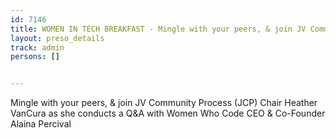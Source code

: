 ```yaml
---
id: 7146
title: WOMEN IN TECH BREAKFAST - Mingle with your peers, & join JV Community Process (JCP) Chair Heather VanCura as she conducts a Q&A with Women Who Code CEO & Co-Founder Alaina Percival
layout: preso_details
track: admin
persons: []


---
```


Mingle with your peers, & join JV Community Process (JCP) Chair Heather VanCura as she conducts a Q&A with Women Who Code CEO & Co-Founder Alaina Percival

 